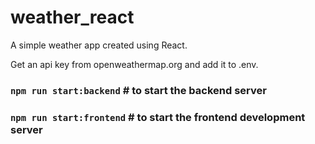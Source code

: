 # weather_react

A simple weather app created using React.

Get an api key from openweathermap.org and add it to .env.

### `npm run start:backend` # to start the backend server
### `npm run start:frontend` # to start the frontend development server
